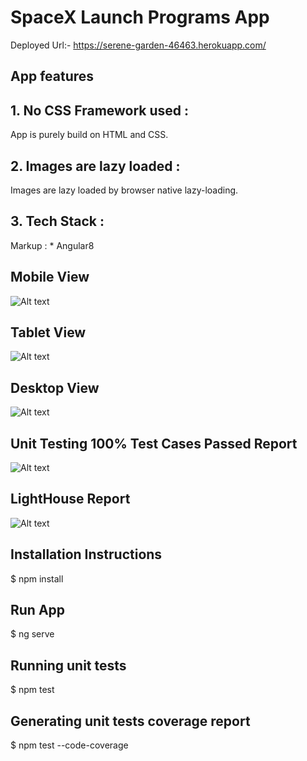 # SpaceX Launch Programs App

Deployed Url:- https://serene-garden-46463.herokuapp.com/

## App features

## 1. No CSS Framework used : 
App is purely build on HTML and CSS.
## 2. Images are lazy loaded :
Images are lazy loaded by browser native lazy-loading.
## 3. Tech Stack :
Markup : * Angular8


## Mobile View

![Alt text](https://user-images.githubusercontent.com/49248504/101984392-361ce380-3ca7-11eb-9bfe-68442ab8da92.png?raw=true "Mobile View")

## Tablet View

![Alt text](https://user-images.githubusercontent.com/49248504/101984401-459c2c80-3ca7-11eb-9db8-d05f4651084e.PNG?raw=true "Tablet View")

## Desktop View

![Alt text](https://user-images.githubusercontent.com/49248504/101984412-58166600-3ca7-11eb-9cf7-11ae44abfe5c.PNG?raw=true "Desktop View")

## Unit Testing 100% Test Cases Passed Report

![Alt text](https://user-images.githubusercontent.com/49248504/101983855-87c36f00-3ca3-11eb-8e07-c205f2b16d72.png?raw=true "Unit Test 100% test cases passed report")

## LightHouse Report
![Alt text](https://user-images.githubusercontent.com/49248504/101983972-631bc700-3ca4-11eb-9757-b697eda14c3d.png?raw=true "LightHouse Report")

## Installation Instructions

 $ npm install
 
 ## Run App
 
 $ ng serve

## Running unit tests

$ npm test

## Generating unit tests coverage report

$ npm test --code-coverage

